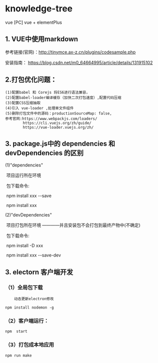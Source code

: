 # knowledge-tree
vue [PC]
vue + elementPlus

## 1. VUE中使用markdown
   参考链接(官网)：http://tinymce.ax-z.cn/plugins/codesample.php

   安装指南： https://blog.csdn.net/m0_64664995/article/details/131915102

## 2.打包优化问题：
    (1)配置babel 和 Corejs 将ES6进行语法兼容，
    (2)配置babel-loader编译缓存（加快二次打包速度）,配置代码压缩
    (3)配置CSS压缩抽取
    (4)引入 vue-loader ,处理单文件组件
    (5)删除打包文件中的源码：productionSourceMap: false,    
    参考官网:https://www.webpackjs.com/loaders/
            https://cli.vuejs.org/zh/guide/
            https://vue-loader.vuejs.org/zh/

## 3. package.js中的 dependencies 和 devDependencies 的区别
   (1)"dependencies"   

​      项目运行所在环境

​       包下载命令:

​            npm install xxx --save

​            npm  install xxx

   (2)"devDependencies"

​      项目打包所在环境 ————并且安装包不会打包到最终产物中(不确定)

​      包下载命令:

​           npm install -D   xxx 

​           npm install  xxx --save-dev

## 3. electorn 客户端开发
### （1）全局包下载 

 		动态更新electron修改

```nodejs
npm install nodemon -g
```

### （2）客户端运行：

```nodejs
npm  start
```

### （3）打包成本地应用

~~~nodejs
npm run make
~~~

